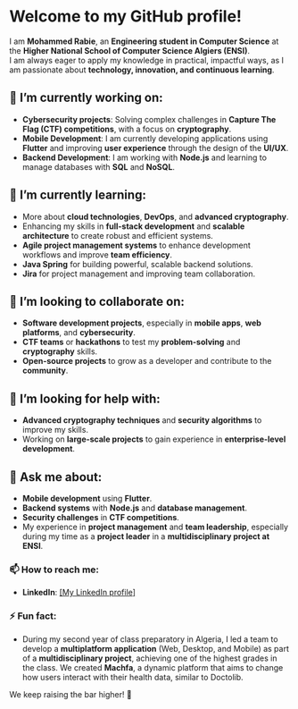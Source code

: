 # Welcome to my GitHub profile!  

I am **Mohammed Rabie**, an **Engineering student in Computer Science** at the **Higher National School of Computer Science Algiers (ENSI)**.  
I am always eager to apply my knowledge in practical, impactful ways, as I am passionate about **technology, innovation, and continuous learning**.  

## 🔭 I’m currently working on:  
- **Cybersecurity projects**: Solving complex challenges in **Capture The Flag (CTF) competitions**, with a focus on **cryptography**.
- **Mobile Development**: I am currently developing applications using **Flutter** and improving **user experience** through the design of the **UI/UX**.  
- **Backend Development**: I am working with **Node.js** and learning to manage databases with **SQL** and **NoSQL**.  

## 🌱 I’m currently learning:  
- More about **cloud technologies**, **DevOps**, and **advanced cryptography**.  
- Enhancing my skills in **full-stack development** and **scalable architecture** to create robust and efficient systems.  
- **Agile project management systems** to enhance development workflows and improve **team efficiency**.  
- **Java Spring** for building powerful, scalable backend solutions.  
- **Jira** for project management and improving team collaboration.  

## 👯 I’m looking to collaborate on:  
- **Software development projects**, especially in **mobile apps**, **web platforms**, and **cybersecurity**.  
- **CTF teams** or **hackathons** to test my **problem-solving** and **cryptography** skills.  
- **Open-source projects** to grow as a developer and contribute to the **community**.  

## 🤔 I’m looking for help with:  
- **Advanced cryptography techniques** and **security algorithms** to improve my skills.  
- Working on **large-scale projects** to gain experience in **enterprise-level development**.  

## 💬 Ask me about:  
- **Mobile development** using **Flutter**.  
- **Backend systems** with **Node.js** and **database management**.  
- **Security challenges** in **CTF competitions**.  
- My experience in **project management** and **team leadership**, especially during my time as a **project leader** in a **multidisciplinary project at ENSI**.  

### 📫 How to reach me:  
- **LinkedIn**: [[My LinkedIn profile]](https://www.linkedin.com/in/seba-mohammed-rabie-580623261/)    

### ⚡ Fun fact:
- During my second year of class preparatory in Algeria, I led a team to develop a **multiplatform application** (Web, Desktop, and Mobile) as part of a **multidisciplinary project**, achieving one of the highest grades in the class. We created **Machfa**, a dynamic platform that aims to change how users interact with their health data, similar to Doctolib.

We keep raising the bar higher! 🚀
